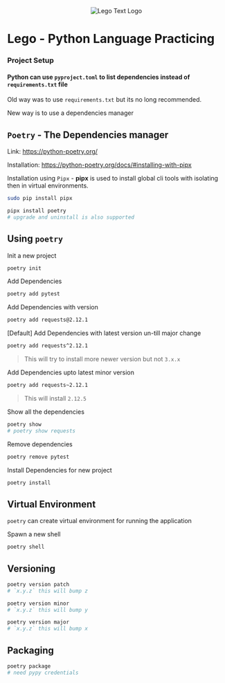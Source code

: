 <div align="center">
    <img src="https://github.com/meltred/lego/assets/82411321/36de7d4d-9eed-4685-899b-39e8f863a665" alt="Lego Text Logo" />
</div>

# Lego - Python Language Practicing

### Project Setup

#### Python can use `pyproject.toml` to list dependencies instead of `requirements.txt` file

Old way was to use `requirements.txt` but its no long recommended.

New way is to use a dependencies manager

## `Poetry` - The Dependencies manager

Link: https://python-poetry.org/

Installation: https://python-poetry.org/docs/#installing-with-pipx

Installation using `Pipx` - **pipx** is used to install global cli tools with isolating then in virtual environments.

```bash
sudo pip install pipx
```

```bash
pipx install poetry
# upgrade and uninstall is also supported
```

## Using `poetry`

Init a new project

```bash
poetry init
```

Add Dependencies

```bash
poetry add pytest
```

Add Dependencies with version

```bash
poetry add requests@2.12.1
```

[Default] Add Dependencies with latest version un-till major change

```bash
poetry add requests^2.12.1
```

> This will try to install more newer version but not `3.x.x`

Add Dependencies upto latest minor version

```bash
poetry add requests~2.12.1
```

> This will install `2.12.5`

Show all the dependencies

```bash
poetry show
# poetry show requests
```

Remove dependencies

```bash
poetry remove pytest
```

Install Dependencies for new project

```bash
poetry install
```

## Virtual Environment

`poetry` can create virtual environment for running the application

Spawn a new shell

```bash
poetry shell
```

## Versioning

```bash
poetry version patch
# `x.y.z` this will bump z
```

```bash
poetry version minor
# `x.y.z` this will bump y
```

```bash
poetry version major
# `x.y.z` this will bump x
```

## Packaging

```bash
poetry package
# need pypy credentials
```
